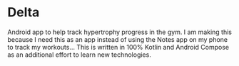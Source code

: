 # Delta

Android app to help track hypertrophy progress in the gym. I am making this because I need this as an app instead of using the Notes app on my phone to track my workouts... This is written in 100% Kotlin and Android Compose as an additional effort to learn new technologies.
